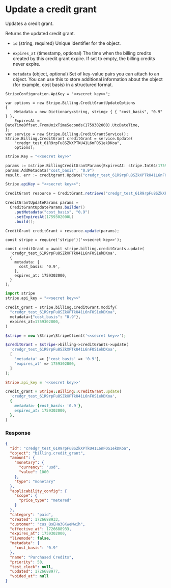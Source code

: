 # Update a credit grant

Updates a credit grant.

Returns the updated credit grant.

- `id` (string, required)
  Unique identifier for the object.

- `expires_at` (timestamp, optional)
  The time when the billing credits created by this credit grant expire. If set to empty, the billing credits never expire.

- `metadata` (object, optional)
  Set of key-value pairs you can attach to an object. You can use this to store additional information about the object (for example, cost basis) in a structured format.

```dotnet
StripeConfiguration.ApiKey = "<<secret key>>";

var options = new Stripe.Billing.CreditGrantUpdateOptions
{
    Metadata = new Dictionary<string, string> { { "cost_basis", "0.9" } },
    ExpiresAt = DateTimeOffset.FromUnixTimeSeconds(1759302000).UtcDateTime,
};
var service = new Stripe.Billing.CreditGrantService();
Stripe.Billing.CreditGrant creditGrant = service.Update(
    "credgr_test_61R9rpFu8SZkXPTkU41L6nFOS1ekDKoa",
    options);
```

```go
stripe.Key = "<<secret key>>"

params := &stripe.BillingCreditGrantParams{ExpiresAt: stripe.Int64(1759302000)};
params.AddMetadata("cost_basis", "0.9")
result, err := creditgrant.Update("credgr_test_61R9rpFu8SZkXPTkU41L6nFOS1ekDKoa", params);
```

```java
Stripe.apiKey = "<<secret key>>";

CreditGrant resource = CreditGrant.retrieve("credgr_test_61R9rpFu8SZkXPTkU41L6nFOS1ekDKoa");

CreditGrantUpdateParams params =
  CreditGrantUpdateParams.builder()
    .putMetadata("cost_basis", "0.9")
    .setExpiresAt(1759302000L)
    .build();

CreditGrant creditGrant = resource.update(params);
```

```node
const stripe = require('stripe')('<<secret key>>');

const creditGrant = await stripe.billing.creditGrants.update(
  'credgr_test_61R9rpFu8SZkXPTkU41L6nFOS1ekDKoa',
  {
    metadata: {
      cost_basis: '0.9',
    },
    expires_at: 1759302000,
  }
);
```

```python
import stripe
stripe.api_key = "<<secret key>>"

credit_grant = stripe.billing.CreditGrant.modify(
  "credgr_test_61R9rpFu8SZkXPTkU41L6nFOS1ekDKoa",
  metadata={"cost_basis": "0.9"},
  expires_at=1759302000,
)
```

```php
$stripe = new \Stripe\StripeClient('<<secret key>>');

$creditGrant = $stripe->billing->creditGrants->update(
  'credgr_test_61R9rpFu8SZkXPTkU41L6nFOS1ekDKoa',
  [
    'metadata' => ['cost_basis' => '0.9'],
    'expires_at' => 1759302000,
  ]
);
```

```ruby
Stripe.api_key = '<<secret key>>'

credit_grant = Stripe::Billing::CreditGrant.update(
  'credgr_test_61R9rpFu8SZkXPTkU41L6nFOS1ekDKoa',
  {
    metadata: {cost_basis: '0.9'},
    expires_at: 1759302000,
  },
)
```

### Response

```json
{
  "id": "credgr_test_61R9rpFu8SZkXPTkU41L6nFOS1ekDKoa",
  "object": "billing.credit_grant",
  "amount": {
    "monetary": {
      "currency": "usd",
      "value": 1000
    },
    "type": "monetary"
  },
  "applicability_config": {
    "scope": {
      "price_type": "metered"
    }
  },
  "category": "paid",
  "created": 1726688933,
  "customer": "cus_QsEHa3GKweMwih",
  "effective_at": 1726688933,
  "expires_at": 1759302000,
  "livemode": false,
  "metadata": {
    "cost_basis": "0.9"
  },
  "name": "Purchased Credits",
  "priority": 50,
  "test_clock": null,
  "updated": 1726688977,
  "voided_at": null
}
```